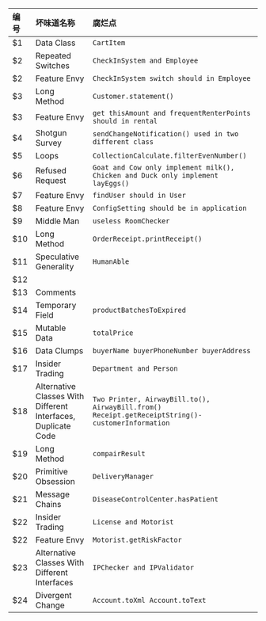 | 编号 | 坏味道名称 | 腐烂点 |
|:-------------|:---------------|:-------------|
| $1 | Data Class | `CartItem` |
| $2 | Repeated Switches | `CheckInSystem and Employee` |
| $2 | Feature Envy | `CheckInSystem switch should in Employee` |
| $3 | Long Method | `Customer.statement()` |
| $3 | Feature Envy | `get thisAmount and frequentRenterPoints should in rental` |
| $4 | Shotgun Survey | `sendChangeNotification() used in two different class` |
| $5 | Loops | `CollectionCalculate.filterEvenNumber()` |
| $6 | Refused Request | `Goat and Cow only implement milk(), Chicken and Duck only implement layEggs() ` |
| $7 | Feature Envy | `findUser should in User`|
| $8 | Feature Envy  | `ConfigSetting should be in application` |
| $9 | Middle Man  | `useless RoomChecker` |
| $10 | Long Method  | `OrderReceipt.printReceipt()` |
| $11 | Speculative Generality  | `HumanAble` |
| $12 |  |  |
| $13 | Comments  |  |
| $14 | Temporary Field  | `productBatchesToExpired` |
| $15 | Mutable Data  | `totalPrice` |
| $16 | Data Clumps  | `buyerName buyerPhoneNumber buyerAddress` |
| $17 | Insider Trading  | `Department and Person` |
| $18 | Alternative Classes With Different Interfaces, Duplicate Code  | `Two Printer, AirwayBill.to(), AirwayBill.from() Receipt.getReceiptString()-customerInformation` |
| $19 | Long Method  | `compairResult` |
| $20 | Primitive Obsession  | `DeliveryManager` |
| $21 | Message Chains  | `DiseaseControlCenter.hasPatient` |
| $22 | Insider Trading  | `License and Motorist` |
| $22 | Feature Envy  | `Motorist.getRiskFactor` |
| $23 | Alternative Classes With Different Interfaces | `IPChecker and IPValidator` |
| $24 | Divergent Change | `Account.toXml Account.toText` |

